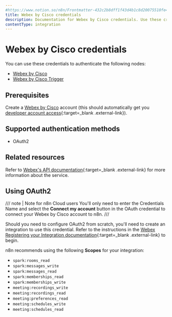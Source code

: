 ```yaml
---
#https://www.notion.so/n8n/Frontmatter-432c2b8dff1f43d4b1c8d20075510fe4
title: Webex by Cisco credentials
description: Documentation for Webex by Cisco credentials. Use these credentials to authenticate Webex by Cisco in n8n, a workflow automation platform.
contentType: integration
---
```


# Webex by Cisco credentials

You can use these credentials to authenticate the following nodes:

- [Webex by Cisco](/integrations/builtin/app-nodes/n8n-nodes-base.ciscowebex/)
- [Webex by Cisco Trigger](/integrations/builtin/trigger-nodes/n8n-nodes-base.ciscowebextrigger/)

## Prerequisites

Create a [Webex by Cisco](https://www.webex.com/) account (this should automatically get you [developer account access](https://developer.webex.com){:target=_blank .external-link}).

## Supported authentication methods

- OAuth2

## Related resources

Refer to [Webex's API documentation](https://developer.webex.com/docs/getting-started){:target=_blank .external-link} for more information about the service.

## Using OAuth2

/// note | Note for n8n Cloud users
You'll only need to enter the Credentials Name and select the **Connect my account** button in the OAuth credential to connect your Webex by Cisco account to n8n.
///

Should you need to configure OAuth2 from scratch, you'll need to create an integration to use this credential. Refer to the instructions in the [Webex Registering your Integration documentation](https://developer.webex.com/docs/integrations#registering-your-integration){:target=_blank .external-link} to begin.

n8n recommends using the following **Scopes** for your integration:

* `spark:rooms_read`
* `spark:messages_write`
* `spark:messages_read`
* `spark:memberships_read`
* `spark:memberships_write`
* `meeting:recordings_write`
* `meeting:recordings_read`
* `meeting:preferences_read`
* `meeting:schedules_write`
* `meeting:schedules_read`
